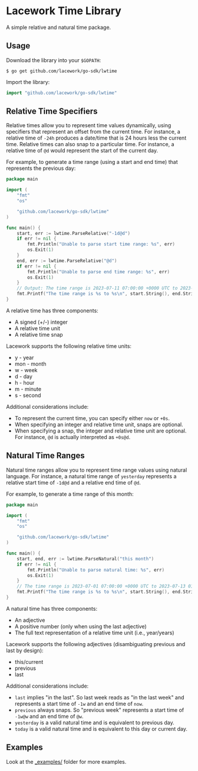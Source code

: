 # Lacework Time Library

A simple relative and natural time package.

## Usage

Download the library into your `$GOPATH`:

    $ go get github.com/lacework/go-sdk/lwtime

Import the library:

```go
import "github.com/lacework/go-sdk/lwtime"
```

## Relative Time Specifiers

Relative times allow you to represent time values dynamically, using specifiers that represent an offset from the current time. For instance, a relative time of `-24h` produces a date/time that is 24 hours less the current time. Relative times can also snap to a particular time. For instance, a relative time of `@d` would represent the start of the current day.

For example, to generate a time range (using a start and end time) that represents the previous day:
```go
package main

import (
	"fmt"
    "os"

	"github.com/lacework/go-sdk/lwtime"
)

func main() {
    start, err := lwtime.ParseRelative("-1d@d")
    if err != nil {
		fmt.Println("Unable to parse start time range: %s", err)
        os.Exit(1)
    }
    end, err := lwtime.ParseRelative("@d")
    if err != nil {
		fmt.Println("Unable to parse end time range: %s", err)
        os.Exit(1)
    }
	// Output: The time range is 2023-07-11 07:00:00 +0000 UTC to 2023-07-12 07:00:00 +0000 UTC
    fmt.Printf("The time range is %s to %s\n", start.String(), end.String())
}
```

A relative time has three components:
* A signed (+/-) integer
* A relative time unit
* A relative time snap

Lacework supports the following relative time units:
* y - year
* mon - month
* w - week
* d - day
* h - hour
* m - minute
* s - second

Additional considerations include:
* To represent the current time, you can specify either `now` or `+0s`.
* When specifying an integer and relative time unit, snaps are optional.
* When specifying a snap, the integer and relative time unit are optional. For instance, `@d` is actually interpreted as `+0s@d`.


## Natural Time Ranges

Natural time ranges allow you to represent time range values using natural language. For instance, a natural time range of `yesterday` represents a relative start time of `-1d@d` and a relative end time of `@d`.

For example, to generate a time range of this month:
```go
package main

import (
	"fmt"
	"os"

	"github.com/lacework/go-sdk/lwtime"
)

func main() {
	start, end, err := lwtime.ParseNatural("this month")
	if err != nil {
		fmt.Println("Unable to parse natural time: %s", err)
		os.Exit(1)
	}
	// The time range is 2023-07-01 07:00:00 +0000 UTC to 2023-07-13 01:23:59.921851 +0000 UTC
	fmt.Printf("The time range is %s to %s\n", start.String(), end.String())
}
```

A natural time has three components:
* An adjective
* A positive number (only when using the last adjective)
* The full text representation of a relative time unit (i.e., year/years)

Lacework supports the following adjectives (disambiguating previous and last by design):
* this/current
* previous
* last

Additional considerations include:
* `last` implies "in the last". So last week reads as "in the last week" and represents a start time of `-1w` and an end time of `now`.
* `previous` always snaps. So "previous week" represents a start time of `-1w@w` and an end time of `@w`.
* `yesterday` is a valid natural time and is equivalent to previous day.
* `today` is a valid natural time and is equivalent to this day or current day.

## Examples

Look at the [_examples/](_examples/) folder for more examples.
